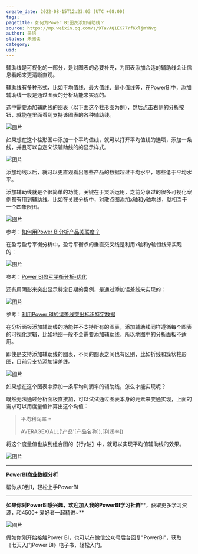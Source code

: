 ```yaml
---
create_date: 2022-08-15T12:23:03 (UTC +08:00)
tags: 
pagetitle: 如何为Power BI图表添加辅助线？
source: https://mp.weixin.qq.com/s/9TavAQ1EK77YfKxljmYNvg
author: 采悟
status: 未阅读
category: 
uid: 
---
```


辅助线是可视化的一部分，是对图表的必要补充，为图表添加合适的辅助线会让信息看起来更清晰直观。  

辅助线有多种形式，比如平均值线、最大值线、最小值线等，在PowerBI中，添加辅助线一般是通过图表的分析功能来实现的。  

选中需要添加辅助线的图表（以下面这个柱形图为例），然后点击右侧的分析按钮，就能在里面看到支持该图表的各种辅助线。  

![图片](https://mmbiz.qpic.cn/mmbiz_png/aHEbZtANQJPavjY3lPGForcyWNmqZO5nJIVK7sTqL0v3rDayicibcQTeXFMT1r1wAHyQBkIZzb9q8S8OyCszajkQ/640?wx_fmt=png&wxfrom=5&wx_lazy=1&wx_co=1)

如果想在这个柱形图中添加一个平均值线，就可以打开平均值线的选项，添加一条线，并且可以自定义该辅助线的的显示样式。  

![图片](https://mmbiz.qpic.cn/mmbiz_png/aHEbZtANQJPavjY3lPGForcyWNmqZO5ntAicOEY13Uz5h6ydDyN96E4dDHhlmvKGYmbJQchap2hbDOqc85jibxiag/640?wx_fmt=png&wxfrom=5&wx_lazy=1&wx_co=1)

添加均线以后，就可以更直观看出哪些产品的数据超过平均水平，哪些低于平均水平。  

添加辅助线就是个很简单的功能，关键在于灵活运用，之前分享过的很多可视化案例都有用到辅助线。比如在关联分析中，对散点图添加x轴和y轴均线，就相当于一个四象限图。

![图片](https://mmbiz.qpic.cn/mmbiz_gif/aHEbZtANQJPMPdM3A09z3t8qjkeKibMjFznlCWZZnSJHeVlxrd2LJ15QmKRS5yHLLrfrVxgXJHf26RoSZu54ibuA/640?wx_fmt=gif&wxfrom=5&wx_lazy=1)

参考：[如何用Power BI分析产品关联度？](http://mp.weixin.qq.com/s?__biz=MzA4MzQwMjY4MA==&mid=2484068422&idx=1&sn=218b3a331f4ea648d4c3e2d0e05701e4&chksm=8e0c4a91b97bc387219523f5ae09fa32e60a8c04b3d02bbdc2763bd6e72ae09f32f1ee1b4e7d&scene=21#wechat_redirect)  

在盈亏盈亏平衡分析中，盈亏平衡点的垂直交叉线是利用x轴和y轴恒线来实现的：

![图片](https://mmbiz.qpic.cn/mmbiz_gif/aHEbZtANQJMdLcDZj9oMDDzaIvqXibV2lYASicpAOWiaepIA0uvx7H3zXFh1hS0SEDaF0Xos6tdcVuOs6sat8kcgg/640?wx_fmt=gif&wxfrom=5&wx_lazy=1)

参考：[Power BI盈亏平衡分析-优化](http://mp.weixin.qq.com/s?__biz=MzA4MzQwMjY4MA==&mid=2484077048&idx=1&sn=b3da0a4079ed8366c67982912e795d59&chksm=8e13ab2fb964223978c16d5647e4a28eaeb50bc7338c4e82f4e14f2cddc8bb844b956f09beb6&scene=21#wechat_redirect)

还有用阴影来突出显示特定日期的案例，是通过添加误差线来实现的：  

![图片](https://mmbiz.qpic.cn/mmbiz_png/aHEbZtANQJPtJqPCmPPTn0EC7W4Oz6kZeVISzFgPPHrt6DAJapt5G1hRqtAk2NoEV3lMvkQ07wqadbCyzxqVUA/640?wx_fmt=png&wxfrom=5&wx_lazy=1&wx_co=1)

参考：[利用Power BI的误差线突出标识特定数据](http://mp.weixin.qq.com/s?__biz=MzA4MzQwMjY4MA==&mid=2484080740&idx=1&sn=35d79fe9b07ef220758b30b87824d3da&chksm=8e13bab3b96433a5ffd300747ed6c1fc8b8711a7167a90a91a44f5776cdd3ab16022f37bf057&scene=21#wechat_redirect)  

在分析面板添加辅助线的功能并不支持所有的图表，添加辅助线同样遵循每个图表的可视化逻辑，比如地图一般不会需要添加辅助线，所以地图中的分析面板不适用。

即使是支持添加辅助线的图表，不同的图表之间也有区别，比如折线和簇状柱形图，目前只支持添加误差线。 

![图片](https://mmbiz.qpic.cn/mmbiz_png/aHEbZtANQJPavjY3lPGForcyWNmqZO5n9DteOKYxrIgaqHwuIseK2ibXItUheDz9aXSYuQc7W6Pd0CXQAmhBh6Q/640?wx_fmt=png&wxfrom=5&wx_lazy=1&wx_co=1)

如果想在这个图表中添加一条平均利润率的辅助线，怎么才能实现呢？

既然无法通过分析面板直接加，可以试试通过图表本身的元素来变通实现，上面的需求可以用度量值计算出这个均值：  

> 平均利润率 = 
> 
> AVERAGEX(ALL('产品'\[产品名称\]),\[利润率\])

将这个度量值也放到组合图的【行y轴】中，就可以实现平均值辅助线的效果。  

![图片](https://mmbiz.qpic.cn/mmbiz_png/aHEbZtANQJObiasxnicSjd7UArft4Y463q7ZwvhNakl3XZa2ibt9G0eSEricIRLCXGbRxsBBp1JDxWVJ0982cakzhQ/640?wx_fmt=png&wxfrom=5&wx_lazy=1&wx_co=1)

___

[**PowerBI商业数据分析**](http://mp.weixin.qq.com/s?__biz=MzA4MzQwMjY4MA==&mid=2484074987&idx=1&sn=5cf4ba4b683ee9136bb7a26f6e9bcf01&chksm=8e0c533cb97bda2add48a4576b9c1e230249a5a4160dd93cd677a37ea21d26fc9cc26fc4cb1c&scene=21#wechat_redirect)

帮你从0到1，轻松上手PowerBI

___

**如果你对PowerBI感兴趣，欢迎加入我的PowerBI学习社群****，获取更多学习资源，和4500+ 爱好者一起精进~**

![图片](https://mmbiz.qpic.cn/mmbiz_png/aHEbZtANQJO1AEySOiakLF2kY7eb1kUw2DtfKoVz2ctBDia5dtNsPX2GhV0ZOCDDWpgpaTQtnqfqJrRXt5PNia95g/640?wx_fmt=png&wxfrom=5&wx_lazy=1&wx_co=1)

假如你刚开始接触Power BI，也可以在微信公众号后台回复"PowerBI"，获取《七天入门Power BI》电子书，轻松入门。
